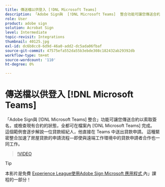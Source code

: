```yaml
---
title: 傳送檔以供登入 [!DNL Microsoft Teams]
description: 「Adobe Sign與  [!DNL Microsoft Teams]  整合功能可讓您傳送合約以索取簽名，或檢查現有合約的狀態，全都可以在 [!DNL Microsoft Teams]
role: User
product: adobe sign
solution: Acrobat Sign
level: Intermediate
topic-revisit: Integrations
thumbnail: 40125.jpg
exl-id: dc6b8cc8-6d9d-46a0-add2-dc5ada06fbaf
source-git-commit: 47575efa552da55b3ebde308c182432ab29392db
workflow-type: tm+mt
source-wordcount: '110'
ht-degree: 0%

---
```


# 傳送檔以供登入 [!DNL Microsoft Teams]

「Adobe Sign與 [!DNL Microsoft Teams] 整合」功能可讓您傳送合約以索取簽名，或檢查現有合約的狀態，全都可在檔案內 [!DNL Microsoft Teams] 完成。 這個範例會逐步解說一位貸款經紀人，他直接在 Teams 中送出貸款申請。 這種緊密整合加速了房屋貸款的申請流程—即使與遠端工作環境中的貸款申請者合作也一同工作。

>[!VIDEO](https://video.tv.adobe.com/v/40125?hidetitle=true)

>[!TIP]
>
>本影片是免費 [ Experience League使用Adobe Sign Microsoft 應用程式 ](https://experienceleague.adobe.com/?recommended=Sign-U-1-2020.2) 內」課程的一部分！
